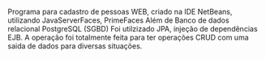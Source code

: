Programa para cadastro de pessoas WEB, criado na IDE NetBeans, utilizando JavaServerFaces, PrimeFaces
Além de Banco de dados relacional PostgreSQL (SGBD)
Foi utilzizado JPA, injeção de dependências EJB.
A operação foi totalmente feita para ter operações CRUD com uma saida de dados para diversas situações. 
